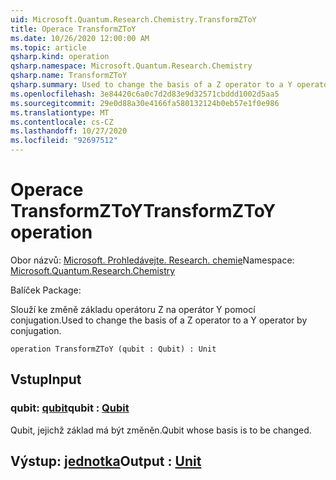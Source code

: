 ```yaml
---
uid: Microsoft.Quantum.Research.Chemistry.TransformZToY
title: Operace TransformZToY
ms.date: 10/26/2020 12:00:00 AM
ms.topic: article
qsharp.kind: operation
qsharp.namespace: Microsoft.Quantum.Research.Chemistry
qsharp.name: TransformZToY
qsharp.summary: Used to change the basis of a Z operator to a Y operator by conjugation.
ms.openlocfilehash: 3e84420c6a0c7d2d83e9d32571cbddd1002d5aa5
ms.sourcegitcommit: 29e0d88a30e4166fa580132124b0eb57e1f0e986
ms.translationtype: MT
ms.contentlocale: cs-CZ
ms.lasthandoff: 10/27/2020
ms.locfileid: "92697512"
---
```

# <a name="transformztoy-operation"></a><span data-ttu-id="aaf51-102">Operace TransformZToY</span><span class="sxs-lookup"><span data-stu-id="aaf51-102">TransformZToY operation</span></span>

<span data-ttu-id="aaf51-103">Obor názvů: [Microsoft. Prohledávejte. Research. chemie](xref:Microsoft.Quantum.Research.Chemistry)</span><span class="sxs-lookup"><span data-stu-id="aaf51-103">Namespace: [Microsoft.Quantum.Research.Chemistry](xref:Microsoft.Quantum.Research.Chemistry)</span></span>

<span data-ttu-id="aaf51-104">Balíček [](https://nuget.org/packages/)</span><span class="sxs-lookup"><span data-stu-id="aaf51-104">Package: [](https://nuget.org/packages/)</span></span>


<span data-ttu-id="aaf51-105">Slouží ke změně základu operátoru Z na operátor Y pomocí conjugation.</span><span class="sxs-lookup"><span data-stu-id="aaf51-105">Used to change the basis of a Z operator to a Y operator by conjugation.</span></span>

```qsharp
operation TransformZToY (qubit : Qubit) : Unit
```


## <a name="input"></a><span data-ttu-id="aaf51-106">Vstup</span><span class="sxs-lookup"><span data-stu-id="aaf51-106">Input</span></span>

### <a name="qubit--qubit"></a><span data-ttu-id="aaf51-107">qubit: [qubit](xref:microsoft.quantum.lang-ref.qubit)</span><span class="sxs-lookup"><span data-stu-id="aaf51-107">qubit : [Qubit](xref:microsoft.quantum.lang-ref.qubit)</span></span>

<span data-ttu-id="aaf51-108">Qubit, jejichž základ má být změněn.</span><span class="sxs-lookup"><span data-stu-id="aaf51-108">Qubit whose basis is to be changed.</span></span>



## <a name="output--unit"></a><span data-ttu-id="aaf51-109">Výstup: [jednotka](xref:microsoft.quantum.lang-ref.unit)</span><span class="sxs-lookup"><span data-stu-id="aaf51-109">Output : [Unit](xref:microsoft.quantum.lang-ref.unit)</span></span>

